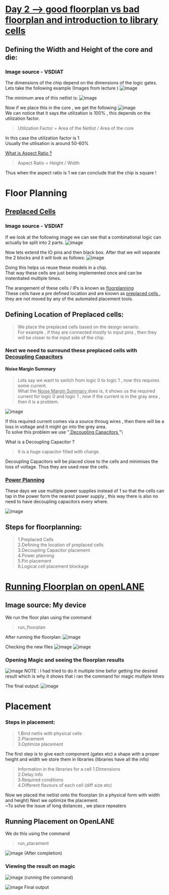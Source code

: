 # <ins> Day 2 --> good floorplan vs bad floorplan and introduction to library cells </ins>
## Defining the Width and Height of the core and die:
### Image source - VSDIAT

The dimensions of the chip depend on the dimensions of the logic gates.  \
Lets take the following example (Images from lecture )
![image](https://github.com/user-attachments/assets/58852ca9-f767-4806-b967-e85e5be670c1)

The minimum area of this netlist is:
![image](https://github.com/user-attachments/assets/683c4d95-1a17-42ed-94a9-5fa34bfd6c8b)

Now if we place this in the core , we get the following
![image](https://github.com/user-attachments/assets/5a25f524-6ce0-44d3-a22d-32a1a35b6ea1) \
We can notice that it says the utilization is 100% , this depends on the utilization factor. 
>Utilization Factor = Area of the Netlist / Area of the core

In this case the utilization factor is 1 \
Usually the utilisation is around 50-60% 

<ins> What is Aspect Ratio ? </ins> 
>Aspect Ratio = Height / Width

Thus when the aspect ratio is 1 we can conclude that the chip is square !
# Floor Planning
## <ins> Preplaced Cells </ins>
### Image source - VSDIAT

If we look at the following image we can see that a combinational logic can actually be split into 2 parts.
![image](https://github.com/user-attachments/assets/2d9fe7e5-7c58-479f-855d-9ba0c770dc5b)

Now lets extend the IO pins and then black box. After that we will separate the 2 blocks and it will look as follows:
![image](https://github.com/user-attachments/assets/1796e415-2b24-4ad4-8649-22935f7b8ab5)

Doing this helps us reuse these models in a chip. \
That way these cells are just being implemented once and can be instentiated multiple times.

The arangement of these cells / IPs is known as <ins> floorplanning </ins> \
These cells have a pre defined location and are known as <ins> preplaced cells </ins> , they are not moved by any of the automated placement tools. 

## Defining Location of Preplaced cells:
>We place the preplaced cells based on the design senario. \
>For example , if they are connected mostly to input pins , then they will be closer to the input side of the chip.

### Next we need to surround these preplaced cells with <ins> Decoupling Capacitors </ins >

#### Noise Margin Summary 
> Lets say we want to switch from logic 0 to logic 1 , now this requires some current. \
What the <ins> Noise Margin Summary </ins>  does is, it shows us the required current for logic 0 and logic 1 , now if the current is in the gray area , then it is a problem.

![image](https://github.com/user-attachments/assets/f62c9432-f372-4cc1-84fb-5da5915de621)

If this required current comes via a source throug wires , then there will be a loss in voltage and it might go into the grey area. \
To solve this problem we use "<ins> Decoupling Capacitors </ins> "\

What is a Decoupling Capacitor ? 
> It is a huge capacitor filled with charge.

Decoupling Capacitors will be placed close to the cells and minimises the loss of voltage. Thus they are used near the cells.

### <ins> Power Planning </ins>

These days we use multiple power supplies instead of 1 so that the cells can tap in the power form the nearest power supply , this way there is also no need to have decoupling capacitors every where.

![image](https://github.com/user-attachments/assets/cf1df766-d84d-4bb4-ab1e-ad6027e0ca55)

## Steps for floorplanning:
>1.Preplaced Cells \
>2.Defining the location of preplaced cells\
>3.Decoupling Capacitor placement\
>4.Power planning\
>5.Pin placement\
>6.Logical cell placement blockage

# <ins> Running Floorplan on openLANE </ins>
## Image source: My device
We run the floor plan using the command 
>run_floorplan

After running the floorplan:
![image](https://github.com/user-attachments/assets/409dfda8-6b86-49b5-9f3b-15a32af2607d)

Checking the new files
![image](https://github.com/user-attachments/assets/22baa3bb-f9f9-4e98-b438-457a551591a1)
![image](https://github.com/user-attachments/assets/baa0d251-1e62-42be-9342-99bf0b87491e)

### Opening Magic and seeing the floorplan results
![image](https://github.com/user-attachments/assets/3190e8c1-0db9-4fdb-87ed-edaaea603e58)
NOTE : I had tried to do it multiple time befor getting the desired result which is why it shows that i ran the command for magic multiple times

The final output:
![image](https://github.com/user-attachments/assets/b26baf54-834b-4acf-b812-720051c7db1c)

# Placement 

### Steps in placement:
>1.Bind netlis with physical cells \
>2.Placement \
>3.Optimize placement

The first step is to give each component (gates etc) a shape with a proper height and width we store them in libraries (libraries have all the info) 
>Information in the libraries for a cell
>1.Dimensions \
>2.Delay info \
>3.Required conditions \
>4.Different flavours of each cell (diff size etc)

Now we placed the netlist onto the floorplan (in a physical form with width and height) 
Next we optimize the placement. \
  ~To solve the issue of long distances , we place repeaters 

## Running Placement on OpenLANE
We do this using the command
>run_placement

![image](https://github.com/user-attachments/assets/1d33af7d-cc40-4f65-8b8a-3a35808e6b1e)
(After completion)

### Viewing the result on magic 
![image](https://github.com/user-attachments/assets/013edd72-5a8c-458e-b3c0-d2cf80d65031)
(running the command)

![image](https://github.com/user-attachments/assets/78d77444-e86b-4ee5-bdd6-4d7b306f86cf)
Final output




























